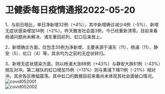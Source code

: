 # 卫健委每日疫情通报2022-05-20

1、与前日相比，单日净新增32例（+4%），其中新增确诊减少4例（-5%）、新增无症状感染增加14例（+2%）。昨天散发社会面3例，今已经重新清零。目前来看杨浦问题尚未解决、浦东重回前列、虹口后来居上。

2、新增确诊方面，仅包含35例为净新增，主要来源于浦东（11）、杨浦（11）、静安（5）、虹口（4）等，其余均为之前的无症状转归。

3、新增无症状感染方面，则以杨浦大涨88例（+43%）与静安大跌61例（-43%）相互对冲。第二梯队的虹口增加15例（+13%）则与黄浦下降11例（-21%）相对冲。其余各区微幅震荡。其中虹口的数据目前来看尚未体现其社会面破口情况。  
<img decoding="async" src="https://i0.wp.com/s2.loli.net/2022/05/21/qfoXguecQrOIZn4.jpg?w=640&#038;ssl=1" alt="covid052001" data-recalc-dims="1" />  
<img decoding="async" src="https://i0.wp.com/s2.loli.net/2022/05/21/hZH6g7dNx3RbYT1.jpg?w=640&#038;ssl=1" alt="covid052002" data-recalc-dims="1" />
